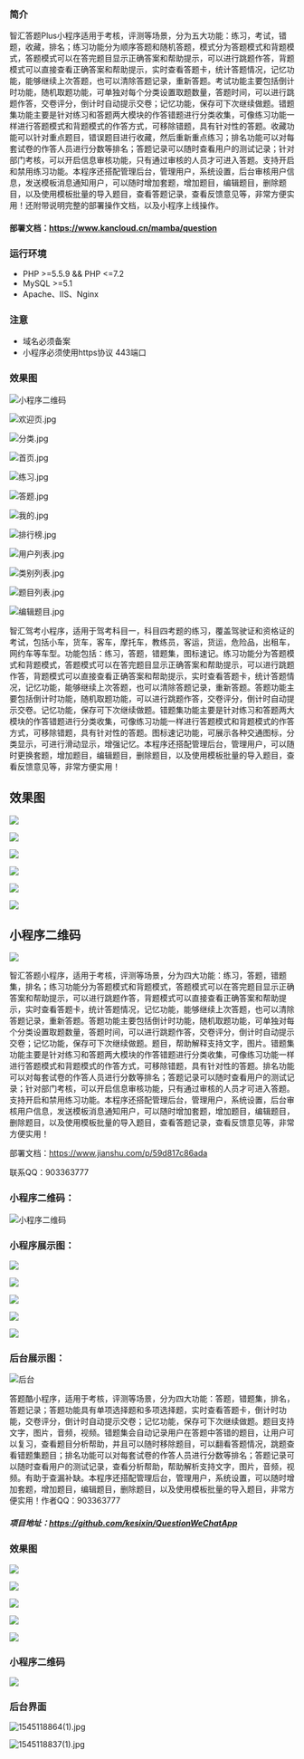 ### 简介
智汇答题Plus小程序适用于考核，评测等场景，分为五大功能：练习，考试，错题，收藏，排名；练习功能分为顺序答题和随机答题，模式分为答题模式和背题模式，答题模式可以在答完题目显示正确答案和帮助提示，可以进行跳题作答，背题模式可以直接查看正确答案和帮助提示，实时查看答题卡，统计答题情况，记忆功能，能够继续上次答题，也可以清除答题记录，重新答题。考试功能主要包括倒计时功能，随机取题功能，可单独对每个分类设置取题数量，答题时间，可以进行跳题作答，交卷评分，倒计时自动提示交卷；记忆功能，保存可下次继续做题。错题集功能主要是针对练习和答题两大模块的作答错题进行分类收集，可像练习功能一样进行答题模式和背题模式的作答方式，可移除错题，具有针对性的答题。收藏功能可以针对重点题目，错误题目进行收藏，然后重新重点练习；排名功能可以对每套试卷的作答人员进行分数等排名；答题记录可以随时查看用户的测试记录；针对部门考核，可以开启信息审核功能，只有通过审核的人员才可进入答题。支持开启和禁用练习功能。本程序还搭配管理后台，管理用户，系统设置，后台审核用户信息，发送模板消息通知用户，可以随时增加套题，增加题目，编辑题目，删除题目，以及使用模板批量的导入题目，查看答题记录，查看反馈意见等，非常方便实用！还附带说明完整的部署操作文档，以及小程序上线操作。

#### 部署文档：https://www.kancloud.cn/mamba/question

### 运行环境
* PHP >=5.5.9 && PHP <=7.2
* MySQL >=5.1
* Apache、IIS、Nginx

### 注意
* 域名必须备案
* 小程序必须使用https协议 443端口

### 效果图
![小程序二维码](https://mamba-blog-images.oss-cn-shanghai.aliyuncs.com/2019-07-22/gh_da15c43d0fd5_344.jpg)


![欢迎页.jpg](https://mamba-blog-images.oss-cn-shanghai.aliyuncs.com/2019-07-22/%E6%AC%A2%E8%BF%8E%E9%A1%B5.jpg)

![分类.jpg](https://mamba-blog-images.oss-cn-shanghai.aliyuncs.com/2019-07-22/%E5%88%86%E7%B1%BB.jpg)

![首页.jpg](https://mamba-blog-images.oss-cn-shanghai.aliyuncs.com/2019-07-22/%E9%A6%96%E9%A1%B5.jpg)

![练习.jpg](https://mamba-blog-images.oss-cn-shanghai.aliyuncs.com/2019-07-22/%E7%BB%83%E4%B9%A0.jpg)

![答题.jpg](https://mamba-blog-images.oss-cn-shanghai.aliyuncs.com/2019-07-22/%E7%AD%94%E9%A2%98.jpg)

![我的.jpg](https://mamba-blog-images.oss-cn-shanghai.aliyuncs.com/2019-07-22/%E6%88%91%E7%9A%84.jpg)

![排行榜.jpg](https://mamba-blog-images.oss-cn-shanghai.aliyuncs.com/2019-07-22/%E6%8E%92%E8%A1%8C%E6%A6%9C.jpg)

![用户列表.jpg](https://mamba-blog-images.oss-cn-shanghai.aliyuncs.com/2019-07-22/%E7%94%A8%E6%88%B7%E5%88%97%E8%A1%A8.jpg)

![类别列表.jpg](https://mamba-blog-images.oss-cn-shanghai.aliyuncs.com/2019-07-22/%E7%B1%BB%E5%88%AB%E5%88%97%E8%A1%A8.jpg)

![题目列表.jpg](https://mamba-blog-images.oss-cn-shanghai.aliyuncs.com/2019-07-22/%E9%A2%98%E7%9B%AE%E5%88%97%E8%A1%A8.jpg)

![编辑题目.jpg](https://mamba-blog-images.oss-cn-shanghai.aliyuncs.com/2019-07-22/%E7%BC%96%E8%BE%91%E9%A2%98%E7%9B%AE.jpg)












智汇驾考小程序，适用于驾考科目一，科目四考题的练习，覆盖驾驶证和资格证的考试，包括小车，货车，客车，摩托车，教练员，客运，货运，危险品，出租车，网约车等车型。功能包括：练习，答题，错题集，图标速记。练习功能分为答题模式和背题模式，答题模式可以在答完题目显示正确答案和帮助提示，可以进行跳题作答，背题模式可以直接查看正确答案和帮助提示，实时查看答题卡，统计答题情况，记忆功能，能够继续上次答题，也可以清除答题记录，重新答题。答题功能主要包括倒计时功能，随机取题功能，可以进行跳题作答，交卷评分，倒计时自动提示交卷。记忆功能，保存可下次继续做题。错题集功能主要是针对练习和答题两大模块的作答错题进行分类收集，可像练习功能一样进行答题模式和背题模式的作答方式，可移除错题，具有针对性的答题。图标速记功能，可展示各种交通图标，分类显示，可进行滑动显示，增强记忆。本程序还搭配管理后台，管理用户，可以随时更换套题，增加题目，编辑题目，删除题目，以及使用模板批量的导入题目，查看反馈意见等，非常方便实用！

## 效果图

![](https://bmob-cdn-19897.bmobcloud.com/2019/06/06/da69318b40dd7aec80eddbb27a82ca07.jpg)

![](https://bmob-cdn-19897.bmobcloud.com/2019/06/06/b55dbc5040084d3e80bc25f2fb598bd4.jpg)

![](https://bmob-cdn-19897.bmobcloud.com/2019/06/06/41f120f140acf95d80810e591b800540.jpg)

![](https://bmob-cdn-19897.bmobcloud.com/2019/06/06/5064bd77408508228079ec9d4b340d78.jpg)

![](https://bmob-cdn-19897.bmobcloud.com/2019/06/06/a73a3e8040fa114580141b51819c5e5c.jpg)

![](https://bmob-cdn-19897.bmobcloud.com/2019/06/06/5e78602440663e478088d3d5fcd82211.jpg)

## 小程序二维码

![](https://bmob-cdn-19897.bmobcloud.com/2019/06/06/29815c7d4098f845808a424169a2738d.jpg)

智汇答题小程序，适用于考核，评测等场景，分为四大功能：练习，答题，错题集，排名；练习功能分为答题模式和背题模式，答题模式可以在答完题目显示正确答案和帮助提示，可以进行跳题作答，背题模式可以直接查看正确答案和帮助提示，实时查看答题卡，统计答题情况，记忆功能，能够继续上次答题，也可以清除答题记录，重新答题。答题功能主要包括倒计时功能，随机取题功能，可单独对每个分类设置取题数量，答题时间，可以进行跳题作答，交卷评分，倒计时自动提示交卷；记忆功能，保存可下次继续做题。题目，帮助解释支持文字，图片。错题集功能主要是针对练习和答题两大模块的作答错题进行分类收集，可像练习功能一样进行答题模式和背题模式的作答方式，可移除错题，具有针对性的答题。排名功能可以对每套试卷的作答人员进行分数等排名；答题记录可以随时查看用户的测试记录；针对部门考核，可以开启信息审核功能，只有通过审核的人员才可进入答题。支持开启和禁用练习功能。本程序还搭配管理后台，管理用户，系统设置，后台审核用户信息，发送模板消息通知用户，可以随时增加套题，增加题目，编辑题目，删除题目，以及使用模板批量的导入题目，查看答题记录，查看反馈意见等，非常方便实用！

部署文档：https://www.jianshu.com/p/59d817c86ada


联系QQ：903363777

### 小程序二维码：

![小程序二维码](https://www.bmob.cn/uploads/attached/app/logo/20190321/06fb1092-366a-1e6f-beb6-3d4de3c39f98.jpg)


### 小程序展示图：
![](https://www.bmob.cn/uploads/attached/img/20190321/5c937261e4123.jpg)

![](https://www.bmob.cn/uploads/attached/img/20190321/5c937269e00dc.jpg)

![](https://www.bmob.cn/uploads/attached/img/20190321/5c93727674dd5.jpg)

![](https://www.bmob.cn/uploads/attached/img/20190321/5c93727f1c6a0.jpg)

![](https://www.bmob.cn/uploads/attached/img/20190321/5c9372894f15a.jpg)


### 后台展示图：

![后台](https://bmob-cdn-19897.bmobcloud.com/2019/04/30/710df97f401a279a80bcce2c42a61dab.jpg)


答题酷小程序，适用于考核，评测等场景，分为四大功能：答题，错题集，排名，答题记录；答题功能具有单项选择题和多项选择题，实时查看答题卡，倒计时功能，交卷评分，倒计时自动提示交卷；记忆功能，保存可下次继续做题。题目支持文字，图片，音频，视频。错题集会自动记录用户在答题中答错的题目，让用户可以复习，查看题目分析帮助，并且可以随时移除题目，可以翻看答题情况，跳题查看错题集题目；排名功能可以对每套试卷的作答人员进行分数等排名；答题记录可以随时查看用户的测试记录，查看分析帮助，帮助解析支持文字，图片，音频，视频。有助于查漏补缺。本程序还搭配管理后台，管理用户，系统设置，可以随时增加套题，增加题目，编辑题目，删除题目，以及使用模板批量的导入题目，非常方便实用！作者QQ：903363777


#####  项目地址：https://github.com/kesixin/QuestionWeChatApp

### 效果图
![](https://www.bmob.cn/uploads/attached/img/20181218/5c18945f84c41.jpg)

![](https://www.bmob.cn/uploads/attached/img/20181218/5c1894655e470.jpg)

![](https://www.bmob.cn/uploads/attached/img/20181218/5c1894698d769.jpg)

![](https://www.bmob.cn/uploads/attached/img/20181218/5c18946ec2011.jpg)

![](https://www.bmob.cn/uploads/attached/img/20181218/5c1894719c64a.jpg)

### 小程序二维码
![](https://www.bmob.cn/uploads/attached/app/logo/20181218/3843aba5-1b47-acd0-bffa-7aebbe4d4d2a.jpg)

### 后台界面

![1545118864(1).jpg](https://bmob-cdn-19897.bmobcloud.com/2019/04/30/43896e9f405eb706801d9864ad85a7d5.jpg)

![1545118837(1).jpg](https://bmob-cdn-19897.bmobcloud.com/2019/04/30/3212759740f89312802c3831e66e96ae.jpg)




